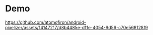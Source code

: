 # Demo

https://github.com/atomofiron/android-pixelizer/assets/14147217/d8b4485e-d11e-4054-9d56-c70e568128f9
